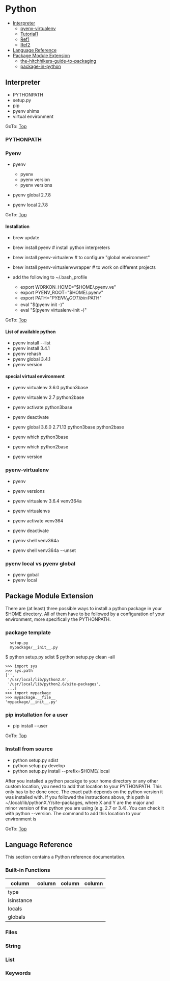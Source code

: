 # Python

- [Interpreter](#interpreter)
     - [pyenv-virtualenv](https://github.com/pyenv/pyenv-virtualenv) 
     - [Tutorial1](https://medium.com/@henriquebastos/the-definitive-guide-to-setup-my-python-workspace-628d68552e14)
     - [Ref1](https://medium.com/@jordanthomasg/python-development-on-macos-with-pyenv-virtualenv-ec583b92934c)
     - [Ref2](https://pybee.org/contributing/how/first-time/setup/)     
- [Language Reference](#language-reference)
- [Package Module Extension](#package-module-extension)
     - [the-hitchhikers-guide-to-packaging](https://the-hitchhikers-guide-to-packaging.readthedocs.io/en/latest/quickstart.html)
     - [package-in-python](http://zetcode.com/articles/packageinpython/)


## Interpreter

- PYTHONPATH
- setup.py
- pip 
- pyenv shims
- virtual environment

GoTo: [Top](#python)

### PYTHONPATH




### Pyenv

- pyenv
    - pyenv 
    - pyenv version
    - pyenv versions   

- pyenv global 2.7.8
- pyenv local 2.7.8



GoTo: [Top](#python)

####  Installation

- brew update 
- brew install pyenv # install python interpreters
- brew install pyenv-virtualenv # to configure "global environment"
- brew install pyenv-virtualenvwrapper # to work on different projects

- add the following to ~/.bash_profile
    - export WORKON_HOME="$HOME/.pyenv.ve"
    - export PYENV_ROOT="$HOME/.pyenv"
    - export PATH="$PYENV_ROOT/bin:$PATH"
    - eval "$(pyenv init -)"
    - eval "$(pyenv virtualenv-init -)"
    

GoTo: [Top](#python)

    
#### List of available python

- pyenv install --list
- pyenv install 3.4.1
- pyenv rehash
- pyenv global 3.4.1
- pyenv version

#### special virtual environment

- pyenv virtualenv 3.6.0 python3base 
- pyenv virtualenv 2.7 python2base
- pyenv activate python3base
- pyenv deactivate


- pyenv global 3.6.0 2.71.13 python3base python2base

- pyenv which python3base
- pyenv which python2base
- pyenv version




### pyenv-virtualenv

- pyenv 
- pyenv versions
- pyenv virtualenv 3.6.4 venv364a
- pyenv virtualenvs

- pyenv activate venv364
- pyenv deactivate

- pyenv shell venv364a
- pyenv shell venv364a --unset


 

### pyenv local vs pyenv global


- pyenv gobal 
- pyenv local 
 


## Package Module Extension

There are (at least) three possible ways to install a python package in your $HOME directory. All of them have to be followed by a configuration of your environment, more specifically the PYTHONPATH.




### package template


```
  setup.py
  mypackage/__init__.py 
```
$ python setup.py sdist
$ python setup.py clean -all

```
>>> import sys
>>> sys.path
['',
 '/usr/local/lib/python2.6',
 '/usr/local/lib/python2.6/site-packages',
 ...]
>>> import mypackage
>>> mypackage.__file__
'mypackage/__init__.py'
```


### pip installation for a user

- pip install --user <packagename>


GoTo: [Top](#python)

### Install from source


- python setup.py sdist
- python setup.py develop
- python setup.py install --prefix=$HOME/.local


After you installed a python pacakge to your home directory or any other custom location, you need to add that location to your PYTHONPATH. This only has to be done once. The exact path depends on the python version it was installed with. If you followed the instructions above, this path is ~/.local/lib/pythonX.Y/site-packages, where X and Y are the major and minor version of the python you are using (e.g. 2.7 or 3.4). You can check it with python --version. The command to add this location to your environment is

GoTo: [Top](#python)


## Language Reference


This section contains a Python reference documentation.

### Built-in Functions

| column | column | column | column |
|--------|--------|--------|--------|
| type | | | |
| isinstance | | |
| locals | | |
| globals | | | 

### Files

### String

### List

### Keywords
